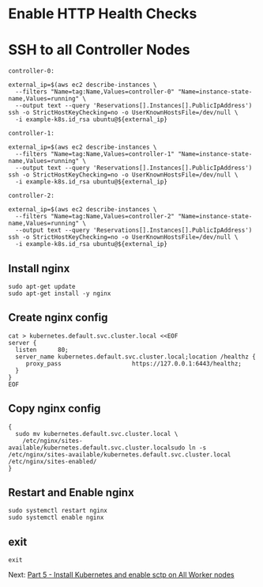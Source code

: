 # Enable HTTP Health Checks
# SSH to all Controller Nodes

```
controller-0:

external_ip=$(aws ec2 describe-instances \
  --filters "Name=tag:Name,Values=controller-0" "Name=instance-state-name,Values=running" \
  --output text --query 'Reservations[].Instances[].PublicIpAddress')
ssh -o StrictHostKeyChecking=no -o UserKnownHostsFile=/dev/null \
  -i example-k8s.id_rsa ubuntu@${external_ip}

controller-1:

external_ip=$(aws ec2 describe-instances \
  --filters "Name=tag:Name,Values=controller-1" "Name=instance-state-name,Values=running" \
  --output text --query 'Reservations[].Instances[].PublicIpAddress')
ssh -o StrictHostKeyChecking=no -o UserKnownHostsFile=/dev/null \
  -i example-k8s.id_rsa ubuntu@${external_ip}

controller-2:

external_ip=$(aws ec2 describe-instances \
  --filters "Name=tag:Name,Values=controller-2" "Name=instance-state-name,Values=running" \
  --output text --query 'Reservations[].Instances[].PublicIpAddress')
ssh -o StrictHostKeyChecking=no -o UserKnownHostsFile=/dev/null \
  -i example-k8s.id_rsa ubuntu@${external_ip}
```


## Install nginx
```
sudo apt-get update
sudo apt-get install -y nginx
```

## Create nginx config
```
cat > kubernetes.default.svc.cluster.local <<EOF
server {
  listen      80;
  server_name kubernetes.default.svc.cluster.local;location /healthz {
     proxy_pass                    https://127.0.0.1:6443/healthz;
  }
}
EOF
```

## Copy nginx config
```
{
  sudo mv kubernetes.default.svc.cluster.local \
    /etc/nginx/sites-available/kubernetes.default.svc.cluster.localsudo ln -s /etc/nginx/sites-available/kubernetes.default.svc.cluster.local /etc/nginx/sites-enabled/
}
```

## Restart and Enable nginx
```
sudo systemctl restart nginx
sudo systemctl enable nginx
```

## exit
```
exit
```

Next: [Part 5 - Install Kubernetes and enable sctp on All Worker nodes](06-part-05.md)
